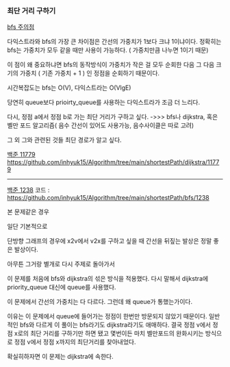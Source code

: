 ### 최단 거리 구하기


[bfs 주의점](https://github.com/inhyuk15/Algorithm/tree/main/shortestPath/bfs/12851)

다익스트라와 bfs의 가장 큰 차이점은 간선의 가중치가 1보다 크냐 1이냐이다.
정확히는 bfs는 가중치가 모두 같을 때만 사용이 가능하다. ( 가중치만큼 나누면 1이기 때문)

이 점이 왜 중요하냐면 bfs의 동작방식이 가중치가 작은 걸 모두 순회한 다음 그 다음 크기의 가중치 ( 기존 가중치 + 1 ) 인 정점을 순회하기 때문이다.


시간복잡도는 bfs는 O(V), 다익스트라는 O(VlgE)

당연히 queue보다 prioirty_queue를 사용하는 다익스트라가 조금 더 느리다.




다시, 정점 a에서 정점 b로 가는 최단 거리가 구하고 싶다.
->>> bfs나 dijkstra, 혹은 벨만 포드 알고리즘( 음수 간선이 있어도 사용가능, 음수사이클은 따로 고려)

그 외 그와 관련된 것들
최단 경로가 알고 싶다. 

[백준 11779](https://www.acmicpc.net/problem/11779)
https://github.com/inhyuk15/Algorithm/tree/main/shortestPath/dijkstra/11779




---




[백준 1238](https://www.acmicpc.net/problem/1238)
코드 : https://github.com/inhyuk15/Algorithm/tree/main/shortestPath/bfs/1238

본 문제같은 경우 

일단 기본적으로

단방향 그래프의 경우에 x2v에서 v2x를 구하고 싶을 때
간선을 뒤짚는 발상은 정말 좋은 발상이다.


아무튼 그거랑 별개로 다시 주제로 돌아가서




이 문제를 처음에 bfs와 dijkstra의 섞은 방식을 적용했다.
다시 말해서 dijkstra에 priority_queue 대신에 queue를 사용했다.

이 문제에서 간선의 가중치는 다 다르다.
그런데 왜 queue가 통했는가이다.

이유는 이 문제에서 queue에 들어가는 정점이 한번만 방문되지 않았기 때문이다.
일반적인 bfs와 다르게 이 풀이는 bfs라기도 dijkstra라기도 애매하다.
결국 정점 v에서 정점 x로의 최단 거리를 구하기만 하면 됐고 몇번이든
마치 벨만포드의 완화시키는 방식으로 정점 v에서 정점 x까지의 최단거리를 찾아내었다.

확실히하자면 이 문제는 dijkstra에 속한다.
